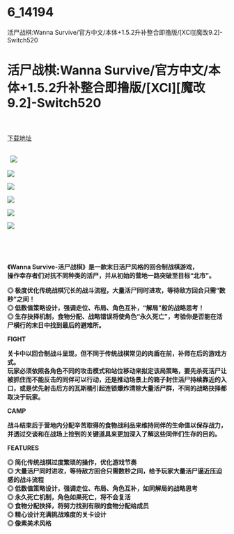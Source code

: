 # 6_14194
活尸战棋:Wanna Survive/官方中文/本体+1.5.2升补整合即撸版/[XCI][魔改9.2]-Switch520
# 活尸战棋:Wanna Survive/官方中文/本体+1.5.2升补整合即撸版/[XCI][魔改9.2]-Switch520
 <br/></br>
[下载地址](https://www.switch520.cc/article/14194 "下载地址")
<br/></br>

<p><strong>&nbsp; <img src="https://www.switch520.cc/muke_img/upload_art_editor_20210523-1_26988b526a6c9e198f3aabe7a0b88153.jpg"> </strong></p>
<p><strong><img src="https://www.switch520.cc/muke_img/upload_art_editor_20210523-1_9ee2e7625ed721e3c5e1363b6811f29d.jpg"></strong></p>
<p><strong><img src="https://www.switch520.cc/muke_img/upload_art_editor_20210523-1_669e040f8314265ccf67eae70a7efb5f.jpg"></strong></p>
<p><strong><img src="https://www.switch520.cc/muke_img/upload_art_editor_20210523-1_41f0291e4ad55509f9ffde778088ca55.jpg"></strong></p>
<p><strong><img src="https://www.switch520.cc/muke_img/upload_art_editor_20210523-1_9f2a76d009026433af0a506b63f7a607.jpg"></strong></p>
<p><strong><img src="https://www.switch520.cc/muke_img/upload_art_editor_20210523-1_f1e76f703aa94df31e8047de451bc515.jpg"></strong></p>
<p>&nbsp;</p>
<p>&nbsp;</p>
<p><strong>《Wanna Survive-活尸战棋》是一款末日活尸风格的回合制战棋游戏，</strong><br>
<strong>操作幸存者们对抗不同种类的活尸，并从初始的营地一路突破至目标“北市”。</strong></p>
<p><strong>◎ 极度优化传统战棋冗长的战斗流程，大量活尸同时进攻，等待敌方回合只需“数秒”之间！</strong><br>
<strong>◎ 低数值策略设计，强调走位、布局、角色互补，“解局”般的战略思考！</strong><br>
<strong>◎ 生存抉择机制，食物分配、战略错误将使角色“永久死亡”，考验你是否能在活尸横行的末日中找到最后的避难所。</strong></p>
<p><strong>FIGHT</strong></p>
<p><strong>关卡中以回合制战斗呈现，但不同于传统战棋常见的肉盾在前，补师在后的游戏方式。</strong><br>
<strong>玩家必须依照各角色不同的攻击模式和站位移动来拟定该局策略，要先杀死活尸<span class="initHidden">让被抓住而不能反击的同伴可以行动，还是推动场景上的箱子封住活尸持续靠近的入口，或是优先射击后方的瓦斯桶引起连锁爆炸清除大量活尸群，不同的战略抉择都取决于玩家。</span></strong></p>
<p><strong>CAMP</strong></p>
<p><strong>战斗结束后于营地内分配辛苦取得的食物战利品来维持同伴的生命值以保存战力，并透过交谈和在战场上捡到的关键道具来更加深入了解这些同伴们生存的目的。</strong></p>
<p><strong>FEATURES</strong></p>
<p><strong>◎ 简化传统战棋过度繁琐的操作，优化游戏节奏</strong><br>
<strong>◎ 大量活尸同时进攻，等待敌方回合只需数秒之间，给予玩家大量活尸逼近压迫感的战斗流程</strong><br>
<strong>◎ 低数值策略设计，强调走位、布局、角色互补，如同解局的战略思考</strong><br>
<strong>◎ 永久死亡机制，角色如果死亡，将不会复活</strong><br>
<strong>◎ 食物分配抉择，将努力找到有限的食物分配给成员</strong><br>
<strong>◎ 精心设计充满挑战难度的关卡设计</strong><br>
<strong>◎ 像素美术风格</strong></p>
<p><strong>&nbsp;</strong></p>
